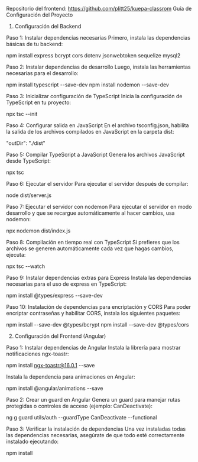 Repositorio del frontend: https://github.com/plitt25/kuepa-classrom
Guía de Configuración del Proyecto

1. Configuración del Backend

Paso 1: Instalar dependencias necesarias
Primero, instala las dependencias básicas de tu backend:

npm install express bcrypt cors dotenv jsonwebtoken sequelize mysql2

Paso 2: Instalar dependencias de desarrollo
Luego, instala las herramientas necesarias para el desarrollo:

npm install typescript --save-dev
npm install nodemon --save-dev

Paso 3: Inicializar configuración de TypeScript
Inicia la configuración de TypeScript en tu proyecto:

npx tsc --init

Paso 4: Configurar salida en JavaScript
En el archivo tsconfig.json, habilita la salida de los archivos compilados en JavaScript en la carpeta dist:

"outDir": "./dist"

Paso 5: Compilar TypeScript a JavaScript
Genera los archivos JavaScript desde TypeScript:

npx tsc

Paso 6: Ejecutar el servidor
Para ejecutar el servidor después de compilar:

node dist/server.js

Paso 7: Ejecutar el servidor con nodemon
Para ejecutar el servidor en modo desarrollo y que se recargue automáticamente al hacer cambios, usa nodemon:

npx nodemon dist/index.js

Paso 8: Compilación en tiempo real con TypeScript
Si prefieres que los archivos se generen automáticamente cada vez que hagas cambios, ejecuta:

npx tsc --watch

Paso 9: Instalar dependencias extras para Express
Instala las dependencias necesarias para el uso de express en TypeScript:

npm install @types/express --save-dev

Paso 10: Instalación de dependencias para encriptación y CORS
Para poder encriptar contraseñas y habilitar CORS, instala los siguientes paquetes:

npm install --save-dev @types/bcrypt
npm install --save-dev @types/cors

2. Configuración del Frontend (Angular)

Paso 1: Instalar dependencias de Angular
Instala la librería para mostrar notificaciones ngx-toastr:

npm install ngx-toastr@16.0.1 --save

Instala la dependencia para animaciones en Angular:

npm install @angular/animations --save

Paso 2: Crear un guard en Angular
Genera un guard para manejar rutas protegidas o controles de acceso (ejemplo: CanDeactivate):

ng g guard utils/auth --guardType CanDeactivate --functional

Paso 3: Verificar la instalación de dependencias
Una vez instaladas todas las dependencias necesarias, asegúrate de que todo esté correctamente instalado ejecutando:

npm install
